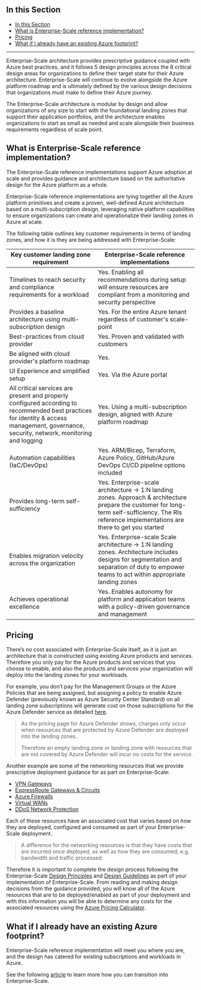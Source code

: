 ## In this Section

- [In this Section](#in-this-section)
- [What is Enterprise-Scale reference implementation?](#what-is-enterprise-scale-reference-implementation)
- [Pricing](#pricing)
- [What if I already have an existing Azure footprint?](#what-if-i-already-have-an-existing-azure-footprint)

---
Enterprise-Scale architecture provides prescriptive guidance coupled with Azure best practices, and it follows 5 design principles across the 8 critical design areas for organizations to define their target state for their Azure architecture. Enterprise-Scale will continue to evolve alongside the Azure platform roadmap and is ultimately defined by the various design decisions that organizations must make to define their Azure journey.

The Enterprise-Scale architecture is modular by design and allow organizations of any size to start with the foundational landing zones that support their application portfolios, and the architecture enables organizations to start as small as needed and scale alongside their business requirements regardless of scale point.

## What is Enterprise-Scale reference implementation?

The Enterprise-Scale reference implementations support Azure adoption at scale and provides guidance and architecture based on the authoritative design for the Azure platform as a whole.

Enterprise-Scale reference implementations are tying together all the Azure platform primitives and create a proven, well-defined Azure architecture based on a multi-subscription design, leveraging native platform capabilities to ensure organizations can create and operationalize their landing zones in Azure at scale.

The following table outlines key customer requirements in terms of landing zones, and how it is they are being addressed with Enterprise-Scale:

| **Key customer landing zone requirement**                                                                                                                                     | **Enterprise-Scale reference implementations**                                                                                                                                                        |
| ----------------------------------------------------------------------------------------------------------------------------------------------------------------------------- | ----------------------------------------------------------------------------------------------------------------------------------------------------------------------------------------------------- |
| Timelines to reach security and compliance requirements for a workload                                                                                                        | Yes. Enabling all recommendations during setup will ensure resources are compliant from a monitoring and security perspective                                                                         |
| Provides a baseline architecture using multi-subscription design                                                                                                              | Yes. For the entire Azure tenant regardless of customer's scale-point                                                                                                                                 |
| Best-practices from cloud provider                                                                                                                                            | Yes. Proven and validated with customers                                                                                                                                                              |
| Be aligned with cloud provider's platform roadmap                                                                                                                             | Yes.                                                                                                                                                                                                   |
| UI Experience and simplified setup                                                                                                                                            | Yes. Via the Azure portal                                                                                                                                                                             |
| All critical services are present and properly configured according to recommended best practices for identity & access management, governance, security, network, monitoring and logging | Yes. Using a multi-subscription design, aligned with Azure platform roadmap                                                                                                                           |
| Automation capabilities (IaC/DevOps)                                                                                                                                          | Yes. ARM/Bicep, Terraform, Azure Policy, GitHub/Azure DevOps CI/CD pipeline options included                                                                                                                           |
| Provides long-term self-sufficiency                                                                                                                                           | Yes. Enterprise-scale architecture -> 1:N landing zones. Approach & architecture prepare the customer for long-term self-sufficiency. The RIs reference implementations are there to get you started |
| Enables migration velocity across the organization                                                                                                                            | Yes. Enterprise-scale Scale architecture -> 1:N landing zones. Architecture includes designs for segmentation and separation of duty to empower teams to act within appropriate landing zones        |
| Achieves operational excellence                                                                                                                                               | Yes. Enables autonomy for platform and application teams with a policy-driven governance and management                                                                                               |
## Pricing

There’s no cost associated with Enterprise-Scale itself, as it is just an architecture that is constructed using existing Azure products and services. Therefore you only pay for the Azure products and services that you choose to enable, and also the products and services your organization will deploy into the landing zones for your workloads.

For example, you don’t pay for the Management Groups or the Azure Policies that are being assigned, but assigning a policy to enable Azure Defender (previously known as Azure Security Center Standard) on all landing zone subscriptions will generate cost on those subscriptions for the Azure Defender service as detailed [here](https://azure.microsoft.com/pricing/details/azure-defender/).

> As the pricing page for Azure Defender shows, charges only occur when resources that are protected by Azure Defender are deployed into the landing zones. 
>  
> Therefore an empty landing zone or landing zone with resources that are not covered by Azure Defender will incur no costs for the service.

Another example are some of the networking resources that we provide prescriptive deployment guidance for as part on Enterprise-Scale:

- [VPN Gateways](https://azure.microsoft.com/pricing/details/vpn-gateway/)
- [ExpressRoute Gateways & Circuits](https://azure.microsoft.com/pricing/details/expressroute/)
- [Azure Firewalls](https://azure.microsoft.com/pricing/details/azure-firewall/)
- [Virtual WANs](https://azure.microsoft.com/pricing/details/virtual-wan/)
- [DDoS Network Protection](https://azure.microsoft.com/pricing/details/ddos-protection/)

Each of these resources have an associated cost that varies based on how they are deployed, configured and consumed as part of your Enterprise-Scale deployment.

> A difference for the networking resources is that they have costs that are incurred once deployed, as well as how they are consumed, e.g. bandwidth and traffic processed.

Therefore it is important to complete the design process following the Enterprise-Scale [Design Principles](https://learn.microsoft.com/azure/cloud-adoption-framework/ready/enterprise-scale/design-principles) and [Design Guidelines](https://learn.microsoft.com/azure/cloud-adoption-framework/ready/enterprise-scale/design-guidelines) as part of your implementation of Enterprise-Scale. From reading and making design decisions from the guidance provided, you will know all of the Azure resources that are to be deployed/enabled as part of your deployment and with this information you will be able to determine any costs for the associated resources using the [Azure Pricing Calculator](https://azure.microsoft.com/pricing/calculator/).

## What if I already have an existing Azure footprint?

Enterprise-Scale reference implementation will meet you where you are, and the design has catered for existing subscriptions and workloads in Azure.

See the following [article](https://learn.microsoft.com/azure/cloud-adoption-framework/ready/enterprise-scale/transition) to learn more how you can transition into Enterprise-Scale.
